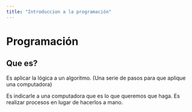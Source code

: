 ```yaml
---
title: "Introduccion a la programación"
---
```


Programación
============

Que es?
-------

Es aplicar la lógica a un algoritmo. (Una serie de pasos para que aplique una
computadora)

Es indicarle a una computadora que es lo que queremos que haga. Es realizar
procesos en lugar de hacerlos a mano.
